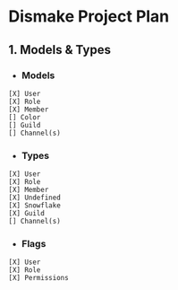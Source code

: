 # Dismake Project Plan


## 1. Models & Types

   - ### Models
    [X] User
    [X] Role
    [X] Member
    [] Color
    [] Guild
    [] Channel(s)

   - ### Types
    [X] User
    [X] Role
    [X] Member
    [X] Undefined
    [X] Snowflake
    [X] Guild
    [] Channel(s)

   - ### Flags
    [X] User
    [X] Role
    [X] Permissions


